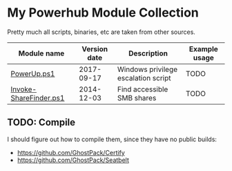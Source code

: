 # My Powerhub Module Collection


Pretty much all scripts, binaries, etc are taken from other sources.

Module name | Version date | Description | Example usage
---|---|---|---
[PowerUp.ps1](https://github.com/PowerShellMafia/PowerSploit/blob/master/Privesc/PowerUp.ps1) | 2017-09-17 | Windows privilege escalation script | TODO
[Invoke-ShareFinder.ps1](https://github.com/darkoperator/Veil-PowerView/blob/master/PowerView/functions/Invoke-ShareFinder.ps1) | 2014-12-03 | Find accessible SMB shares | TODO


## TODO: Compile

I should figure out how to compile them, since they have no public builds:

- https://github.com/GhostPack/Certify
- https://github.com/GhostPack/Seatbelt
